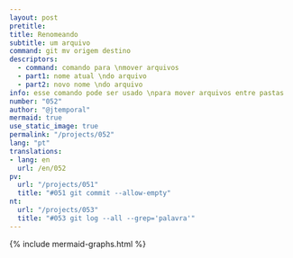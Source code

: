 ```yaml
---
layout: post
pretitle: 
title: Renomeando
subtitle: um arquivo
command: git mv origem destino
descriptors:
  - command: comando para \nmover arquivos
  - part1: nome atual \ndo arquivo
  - part2: novo nome \ndo arquivo
info: esse comando pode ser usado \npara mover arquivos entre pastas
number: "052"
author: "@jtemporal"
mermaid: true
use_static_image: true
permalink: "/projects/052"
lang: "pt"
translations:
- lang: en
  url: /en/052
pv:
  url: "/projects/051"
  title: "#051 git commit --allow-empty"
nt:
  url: "/projects/053"
  title: "#053 git log --all --grep='palavra'"
---
```


{% include mermaid-graphs.html %}
